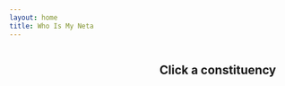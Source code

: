 ```yaml
---
layout: home
title: Who Is My Neta
---
```


<style>
  #tooltip {
    position: absolute;
    padding: 4px 8px;
    background: #333;
    color: #fff;
    border-radius: 4px;
    font-size: 12px;
    pointer-events: none;
    display: none;
  }
</style>

<div style="display: flex; gap: 2rem;">
  <div id="map-container" style="flex: 1;"></div>

  <div id="constituency-detail" style="flex: 1;">
    <h2>Click a constituency</h2>
    <div id="constituency-content"></div>
  </div>
</div>

<div id="tooltip"></div>

<script>
  const candidates = {{ site.data.all_candidates_national_elections_bangladesh | jsonify }};
  const tooltip = document.getElementById("tooltip");

  fetch('GRED_20190215_Bangladesh/bd_constituencies_shapefile/bangladesh_constituencies.svg')
    .then(res => res.text())
    .then(svg => {
      document.getElementById("map-container").innerHTML = svg;

      document.querySelectorAll('#map-container path').forEach(path => {
        const seatId = path.id;
        path.style.cursor = 'pointer';

        path.addEventListener('mousemove', (e) => {
          tooltip.style.left = (e.pageX + 10) + "px";
          tooltip.style.top = (e.pageY + 10) + "px";
          tooltip.textContent = seatId.replace(/-/g, " ").toUpperCase();
          tooltip.style.display = "block";
        });

        path.addEventListener('mouseleave', () => {
          tooltip.style.display = "none";
        });

        path.addEventListener('click', () => {
          const id = path.id.toLowerCase(); // e.g. "netrokona-2"
          const filtered = candidates.filter(c =>
            c.Constituency.toLowerCase() === id
          );

          const target = document.getElementById("constituency-content");

          if (filtered.length) {
            const grouped = {};
            filtered.forEach(c => {
              if (!grouped[c.election]) grouped[c.election] = [];
              grouped[c.election].push(c);
            });

            target.innerHTML = Object.keys(grouped).map(election => `
              <h3>${election}</h3>
              <ul>
                ${grouped[election].map(c => `
                  <li><a href="/candidate/${c.ID}/">${c.Name}</a> (${c["Political Party"]})</li>
                `).join("")}
              </ul>
            `).join("");
          } else {
            target.innerHTML = `<p>No data for ${id}</p>`;
          }
        });
      });
    });
</script>
